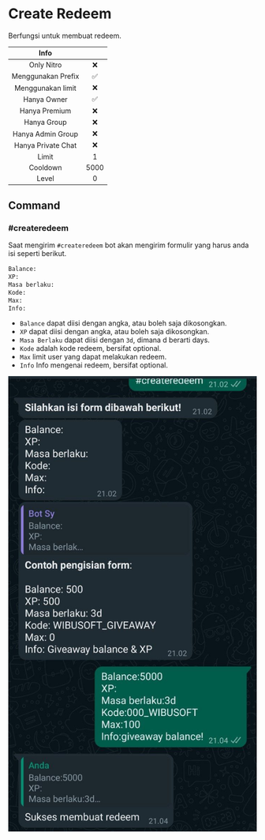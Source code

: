 # Create Redeem

Berfungsi untuk membuat redeem.

|                       Info                        |      |
| :-----------------------------------------------: | :--: |
| <div class="label license nitro">Only Nitro</div> |  ❌  |
|                Menggunakan Prefix                 |  ✅  |
|                 Menggunakan limit                 |  ❌  |
|                    Hanya Owner                    |  ✅  |
|                   Hanya Premium                   |  ❌  |
|                    Hanya Group                    |  ❌  |
|                 Hanya Admin Group                 |  ❌  |
|                Hanya Private Chat                 |  ❌  |
|                       Limit                       |  1   |
|                     Cooldown                      | 5000 |
|                       Level                       |  0   |

## Command

### #createredeem

Saat mengirim `#createredeem` bot akan mengirim formulir yang harus anda isi seperti berikut.

```
Balance:
XP:
Masa berlaku:
Kode:
Max:
Info:
```

- `Balance` dapat diisi dengan angka, atau boleh saja dikosongkan.
- `XP` dapat diisi dengan angka, atau boleh saja dikosongkan.
- `Masa Berlaku` dapat diisi dengan `3d`, dimana d berarti days.
- `Kode` adalah kode redeem, bersifat optional.
- `Max` limit user yang dapat melakukan redeem.
- `Info` Info mengenai redeem, bersifat optional.

![Create Redeem](../img/redeem/createredeem.jpg)
